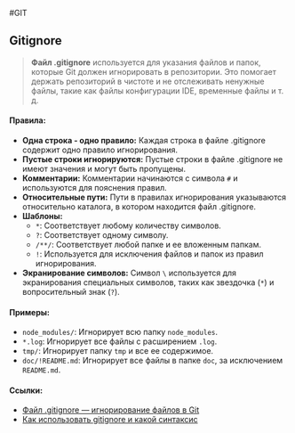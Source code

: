 #GIT

##  Gitignore

>**Файл .gitignore** используется для указания файлов и папок, которые Git должен игнорировать в репозитории. Это помогает держать репозиторий в чистоте и не отслеживать ненужные файлы, такие как файлы конфигурации IDE, временные файлы и т. д.

#### Правила:
- **Одна строка - одно правило:** Каждая строка в файле .gitignore содержит одно правило игнорирования.
- **Пустые строки игнорируются:** Пустые строки в файле .gitignore не имеют значения и могут быть пропущены.
- **Комментарии:** Комментарии начинаются с символа `#` и используются для пояснения правил.
- **Относительные пути:** Пути в правилах игнорирования указываются относительно каталога, в котором находится файл .gitignore.
- **Шаблоны:**
    - `*`: Соответствует любому количеству символов.
    - `?`: Соответствует одному символу.
    - `/**/`: Соответствует любой папке и ее вложенным папкам.
    - `!`: Используется для исключения файлов и папок из правил игнорирования.
- **Экранирование символов:** Символ `\` используется для экранирования специальных символов, таких как звездочка (`*`) и вопросительный знак (`?`).

#### Примеры:
- `node_modules/`: Игнорирует всю папку `node_modules`.
- `*.log`: Игнорирует все файлы с расширением `.log`.
- `tmp/`: Игнорирует папку `tmp` и все ее содержимое.
- `doc/!README.md`: Игнорирует все файлы в папке `doc`, за исключением `README.md`.

#### Ссылки:
- [Файл .gitignore — игнорирование файлов в Git](https://www.atlassian.com/ru/git/tutorials/saving-changes/gitignore)
- [Как использовать gitignore и какой синтаксис](https://mad-dog.ru/gitignore/)